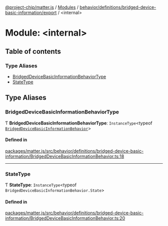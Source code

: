 [@project-chip/matter.js](../README.md) / [Modules](../modules.md) / [behavior/definitions/bridged-device-basic-information/export](behavior_definitions_bridged_device_basic_information_export.md) / \<internal\>

# Module: \<internal\>

## Table of contents

### Type Aliases

- [BridgedDeviceBasicInformationBehaviorType](behavior_definitions_bridged_device_basic_information_export._internal_.md#bridgeddevicebasicinformationbehaviortype)
- [StateType](behavior_definitions_bridged_device_basic_information_export._internal_.md#statetype)

## Type Aliases

### BridgedDeviceBasicInformationBehaviorType

Ƭ **BridgedDeviceBasicInformationBehaviorType**: `InstanceType`\<typeof [`BridgedDeviceBasicInformationBehavior`](behavior_definitions_bridged_device_basic_information_export.md#bridgeddevicebasicinformationbehavior)\>

#### Defined in

[packages/matter.js/src/behavior/definitions/bridged-device-basic-information/BridgedDeviceBasicInformationBehavior.ts:18](https://github.com/project-chip/matter.js/blob/3adaded6/packages/matter.js/src/behavior/definitions/bridged-device-basic-information/BridgedDeviceBasicInformationBehavior.ts#L18)

___

### StateType

Ƭ **StateType**: `InstanceType`\<typeof `BridgedDeviceBasicInformationBehavior.State`\>

#### Defined in

[packages/matter.js/src/behavior/definitions/bridged-device-basic-information/BridgedDeviceBasicInformationBehavior.ts:20](https://github.com/project-chip/matter.js/blob/3adaded6/packages/matter.js/src/behavior/definitions/bridged-device-basic-information/BridgedDeviceBasicInformationBehavior.ts#L20)
